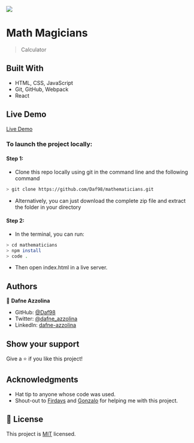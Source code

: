 ![](https://img.shields.io/badge/Microverse-blueviolet)

# Math Magicians

> Calculator

## Built With

- HTML, CSS, JavaScript
- Git, GitHub, Webpack
- React

## Live Demo

[Live Demo](https://daf98-react-todolist.netlify.app/)
### To launch the project locally:
#### Step 1:
- Clone this repo locally using git in the command line and the following command
 ```bash
 > git clone https://github.com/Daf98/mathematicians.git
 ```
- Alternatively, you can just download the complete zip file and extract the folder in your directory
#### Step 2:
- In the terminal, you can run:
```bash
> cd mathematicians
> npm install
> code .
```
- Then open index.html in a live server.

## Authors

👤 **Dafne Azzolina**

- GitHub: [@Daf98](https://github.com/Daf98)
- Twitter: [@dafne_azzolina](https://twitter.com/dafne_azzolina)
- LinkedIn: [dafne-azzolina](https://www.linkedin.com/in/dafne-azzolina/)

## Show your support

Give a ⭐️ if you like this project!

## Acknowledgments

- Hat tip to anyone whose code was used.
- Shout-out to [Firdavs](https://github.com/fed1k) and [Gonzalo](https://github.com/mgmediaweb) for helping me with this project.

## 📝 License

This project is [MIT](./MIT.md) licensed.
